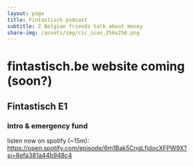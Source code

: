 ```yaml
---
layout: page
title: Fintastisch podcast
subtitle: 2 Belgian friends talk about money
share-img: /assets/img/cic_icon_256x256.png
---
```


# fintastisch.be website coming (soon?)

## Fintastisch E1 
### Intro & emergency fund
listen now on spotify (~15m):
https://open.spotify.com/episode/6m1Bak5CngLfjdocXFPW9X?si=8efa381a44b948c4
